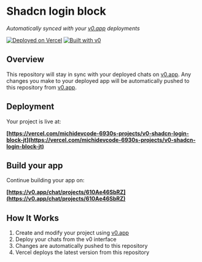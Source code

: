 # Shadcn login block

*Automatically synced with your [v0.app](https://v0.app) deployments*

[![Deployed on Vercel](https://img.shields.io/badge/Deployed%20on-Vercel-black?style=for-the-badge&logo=vercel)](https://vercel.com/michidevcode-6930s-projects/v0-shadcn-login-block-jt)
[![Built with v0](https://img.shields.io/badge/Built%20with-v0.app-black?style=for-the-badge)](https://v0.app/chat/projects/610Ae46SbRZ)

## Overview

This repository will stay in sync with your deployed chats on [v0.app](https://v0.app).
Any changes you make to your deployed app will be automatically pushed to this repository from [v0.app](https://v0.app).

## Deployment

Your project is live at:

**[https://vercel.com/michidevcode-6930s-projects/v0-shadcn-login-block-jt](https://vercel.com/michidevcode-6930s-projects/v0-shadcn-login-block-jt)**

## Build your app

Continue building your app on:

**[https://v0.app/chat/projects/610Ae46SbRZ](https://v0.app/chat/projects/610Ae46SbRZ)**

## How It Works

1. Create and modify your project using [v0.app](https://v0.app)
2. Deploy your chats from the v0 interface
3. Changes are automatically pushed to this repository
4. Vercel deploys the latest version from this repository
